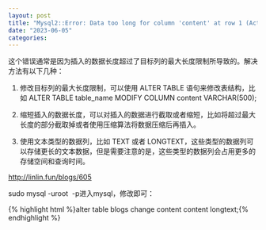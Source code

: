 ```yaml
---
layout: post
title: "Mysql2::Error: Data too long for column 'content' at row 1 (ActiveRecord::ValueTooLong) "
date: "2023-06-05"
categories: 
---
```

<p>这个错误通常是因为插入的数据长度超过了目标列的最大长度限制所导致的。解决方法有以下几种：</p>
<ol>
<li>
<p>修改目标列的最大长度限制，可以使用 ALTER TABLE 语句来修改表结构，比如 ALTER TABLE table_name MODIFY COLUMN content VARCHAR(500);</p>
</li>
<li>
<p>缩短插入的数据长度，可以对插入的数据进行截取或者缩短，比如将超过最大长度的部分截取掉或者使用压缩算法将数据压缩后再插入。</p>
</li>
<li>
<p>使用文本类型的数据列，比如 TEXT 或者 LONGTEXT，这些类型的数据列可以存储更长的文本数据，但是需要注意的是，这些类型的数据列会占用更多的存储空间和查询时间。</p>
</li>
</ol>
<p><a href="http://linlin.fun/blogs/605">http://linlin.fun/blogs/605</a></p>
<p>sudo mysql -uroot&nbsp; -p进入mysql，修改即可：</p>
<p>{% highlight html %}alter table blogs change content content longtext;{% endhighlight %}</p>
<p>&nbsp;</p>

